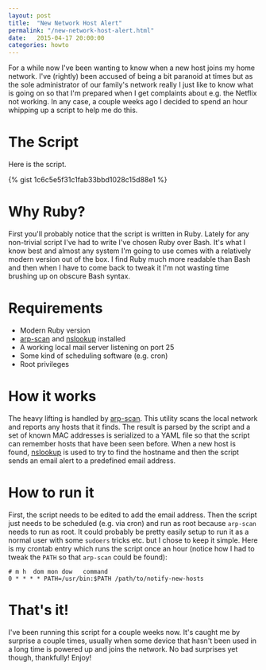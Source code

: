 ```yaml
---
layout: post
title:  "New Network Host Alert"
permalink: "/new-network-host-alert.html"
date:   2015-04-17 20:00:00
categories: howto
---
```


For a while now I've been wanting to know when a new host joins my home network. I've (rightly) been accused of 
being a bit paranoid at times but as the sole administrator of our family's network really I just like to know 
what is going on so that I'm prepared when I get complaints about e.g. the Netflix not working. In any case, a couple
weeks ago I decided to spend an hour whipping up a script to help me do this.

The Script
==========

Here is the script.

{% gist 1c6c5e5f31c1fab33bbd1028c15d88e1 %}

Why Ruby?
=========

First you'll probably notice that the script is written in Ruby. Lately for any non-trivial script I've had to write
I've chosen Ruby over Bash. It's what I know best and almost any system I'm going to use comes with a relatively modern 
version out of the box. I find Ruby much more readable than Bash and then when I have to come back to tweak it I'm 
not wasting time brushing up on obscure Bash syntax.

Requirements
============
* Modern Ruby version
* [arp-scan](https://github.com/royhills/arp-scan) and [nslookup](https://en.wikipedia.org/wiki/Nslookup) installed
* A working local mail server listening on port 25
* Some kind of scheduling software (e.g. cron)
* Root privileges

How it works
============

The heavy lifting is handled by [arp-scan](https://github.com/royhills/arp-scan). This utility scans the local network
and reports any hosts that it finds. The result is parsed by the script and a set of known MAC addresses is serialized to a YAML 
file so that the script can remember hosts that have been seen before. When a new host is found, [nslookup](https://en.wikipedia.org/wiki/Nslookup) 
is used to try to find the hostname and then the script sends an email alert to a predefined email address.

How to run it
=============

First, the script needs to be edited to add the email address. Then the script just needs to be scheduled (e.g. via 
cron) and run as root because `arp-scan` needs to run as root. It could probably be pretty easily setup to run it as 
a normal user with some `sudoers` tricks etc. but I chose to keep it simple. Here is my crontab entry which runs the 
script once an hour (notice how I had to tweak the `PATH` so that `arp-scan` could be found):

```
# m h  dom mon dow   command
0 * * * * PATH=/usr/bin:$PATH /path/to/notify-new-hosts
```

That's it!
==========

I've been running this script for a couple weeks now. It's caught me by surprise a couple times, usually when some 
device that hasn't been used in a long time is powered up and joins the network. No bad surprises yet though, thankfully! 
Enjoy!
